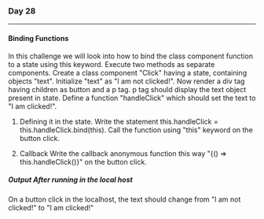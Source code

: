 ### Day 28
---

#### Binding Functions
In this challenge we will look into how to bind the class component function to a state using this keyword. 
Execute two methods as separate components.
Create a class component "Click" having a state, containing objects "text". Initialize "text" as "I am not clicked!". Now render a div tag having children as button and a p tag. p tag should display the text object present in state. Define a function "handleClick" which should set the text to "I am clicked!". 

1. Defining it in the state.
Write the statement this.handleClick = this.handleClick.bind(this). Call the function using "this" keyword on the button click.

2. Callback 
Write the callback anonymous function this way "{() => this.handleClick()}" on the button click.

##### Output After running in the local host
On a button click in the localhost, the text should change from "I am not clicked!" to "I am clicked!"